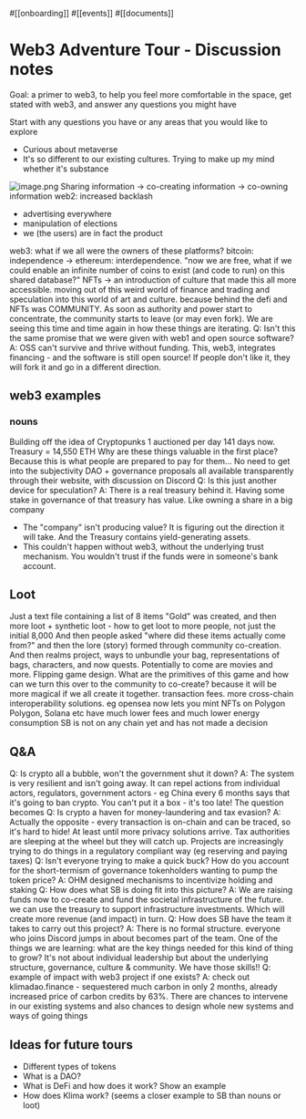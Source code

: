 #[[onboarding]] #[[events]] #[[documents]] 
# Web3 Adventure Tour - Discussion notes

Goal: a primer to web3, to help you feel more comfortable in the space, get stated with web3, and answer any questions you might have

Start with any questions you have or any areas that you would like to explore
- Curious about metaverse
- It's so different to our existing cultures. Trying to make up my mind whether it's substance


![image.png](a4ffa3af-c5ee-46f2-8654-47161913abd7.png)
Sharing information -> co-creating information -> co-owning information
web2: increased backlash
- advertising everywhere
- manipulation of elections
- we (the users) are in fact the product

web3: what if we all were the owners of these platforms?
bitcoin: independence -> ethereum: interdependence. "now we are free, what if we could enable an infinite number of coins to exist (and code to run) on this shared database?"
NFTs -> an introduction of culture that made this all more accessible. moving out of this weird world of finance and trading and speculation into this world of art and culture. because behind the defi and NFTs was COMMUNITY.
As soon as authority and power start to concentrate, the community starts to leave (or may even fork). We are seeing this time and time again in how these things are iterating.
Q: Isn't this the same promise that we were given with web1 and open source software?
A: OSS can't survive and thrive without funding. This, web3, integrates financing - and the software is still open source! If people don't like it, they will fork it and go in a different direction.
## web3 examples
### nouns
Building off the idea of Cryptopunks
1 auctioned per day
141 days now. Treasury = 14,550 ETH
Why are these things valuable in the first place? Because this is what people are prepared to pay for them... No need to get into the subjectivity
DAO + governance proposals all available transparently through their website, with discussion on Discord
Q: Is this just another device for speculation?
A: There is a real treasury behind it. Having some stake in governance of that treasury has value. Like owning a share in a big company
- The "company" isn't producing value? It is figuring out the direction it will take. And the Treasury contains yield-generating assets.
- This couldn't happen without web3, without the underlying trust mechanism. You wouldn't trust if the funds were in someone's bank account.

## Loot
Just a text file containing a list of 8 items
"Gold" was created, and then more loot + synthetic loot - how to get loot to more people, not just the initial 8,000
And then people asked "where did these items actually come from?" and then the lore (story) formed through community co-creation. And then realms project, ways to unbundle your bag, representations of bags, characters, and now quests. Potentially to come are movies and more.
Flipping game design. What are the primitives of this game and how can we turn this over to the community to co-create? because it will be more magical if we all create it together.
transaction fees. more cross-chain interoperability solutions. eg opensea now lets you mint NFTs on Polygon
Polygon, Solana etc have much lower fees and much lower energy consumption 
SB is not on any chain yet and has not made a decision
## Q&A
Q: Is crypto all a bubble, won't the government shut it down?
A: The system is very resilient and isn't going away. It can repel actions from individual actors, regulators, government actors - eg China every 6 months says that it's going to ban crypto. You can't put it a box - it's too late! The question becomes 
Q: Is crypto a haven for money-laundering and tax evasion?
A: Actually the opposite - every transaction is on-chain and can be traced, so it's hard to hide! At least until more privacy solutions arrive. Tax authorities are sleeping at the wheel but they will catch up. Projects are increasingly trying to do things in a regulatory compliant way (eg reserving and paying taxes)
Q: Isn't everyone trying to make a quick buck? How do you account for the short-termism of governance tokenholders wanting to pump the token price?
A: OHM designed mechanisms to incentivize holding and staking
Q: How does what SB is doing fit into this picture?
A: We are raising funds now to co-create and fund the societal infrastructure of the future. we can use the treasury to support infrastructure investments. Which will create more revenue (and impact) in turn.
Q: How does SB have the team it takes to carry out this project?
A: There is no formal structure. everyone who joins Discord jumps in about becomes part of the team. One of the things we are learning: what are the key things needed for this kind of thing to grow? It's not about individual leadership but about the underlying structure, governance, culture & community. We have those skills!!
Q: example of impact with web3 project if one exists?
A: check out klimadao.finance - sequestered much carbon in only 2 months, already increased price of carbon credits by 63%. There are chances to intervene in our existing systems and also chances to design whole new systems and ways of going things

## Ideas for future tours
- Different types of tokens
- What is a DAO?
- What is DeFi and how does it work? Show an example
- How does Klima work? (seems a closer example to SB than nouns or loot)


